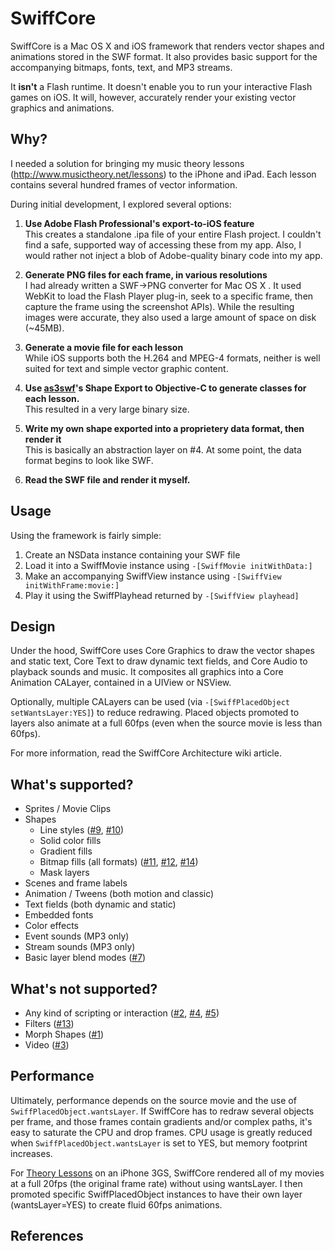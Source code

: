 # SwiffCore

SwiffCore is a Mac OS X and iOS framework that renders vector shapes and animations stored in the SWF format.  It also provides basic support for the accompanying bitmaps, fonts, text, and MP3 streams.

It **isn't** a Flash runtime.  It doesn't enable you to run your interactive Flash games on iOS.  It will, however, accurately render your existing vector graphics and animations.


## Why?

I needed a solution for bringing my music theory lessons (http://www.musictheory.net/lessons) to the iPhone
and iPad.  Each lesson contains several hundred frames of vector information.  

During initial development, I explored several options:

1. **Use Adobe Flash Professional's export-to-iOS feature**  
This creates a standalone .ipa file of your entire Flash project.  I couldn't find a safe, supported way of accessing these from my app.  Also, I would rather not inject a blob of Adobe-quality binary code into my app.

2. **Generate PNG files for each frame, in various resolutions**  
I had already written a SWF->PNG converter for Mac OS X .  It used WebKit to load the Flash Player plug-in, seek to a specific frame, then capture the frame using the screenshot APIs).  While the resulting images were accurate, they also used a large amount of space on disk (~45MB).

3. **Generate a movie file for each lesson**  
While iOS supports both the H.264 and MPEG-4 formats, neither is well suited for text and simple vector graphic content.

4. **Use [as3swf](https://github.com/claus/as3swf)'s Shape Export to Objective-C to generate classes for each lesson.**  
This resulted in a very large binary size.

5. **Write my own shape exported into a proprietery data format, then render it**  
This is basically an abstraction layer on #4.  At some point, the data format begins to look like SWF.

6. **Read the SWF file and render it myself.**


## Usage

Using the framework is fairly simple:

1. Create an NSData instance containing your SWF file
2. Load it into a SwiffMovie instance using `-[SwiffMovie initWithData:]`
3. Make an accompanying SwiffView instance using `-[SwiffView initWithFrame:movie:]`
4. Play it using the SwiffPlayhead returned by `-[SwiffView playhead]`


## Design

Under the hood, SwiffCore uses Core Graphics to draw the vector shapes and static text, Core Text to draw dynamic
text fields, and Core Audio to playback sounds and music.  It composites all graphics into a Core Animation CALayer,
contained in a UIView or NSView.  

Optionally, multiple CALayers can be used (via `-[SwiffPlacedObject setWantsLayer:YES]`) to reduce redrawing.
Placed objects promoted to layers also animate at a full 60fps (even when the source movie is less than 60fps).

For more information, read the SwiffCore Architecture wiki article.


## What's supported?

* Sprites / Movie Clips
* Shapes
  * Line styles ([#9](https://github.com/musictheory/SwiffCore/issues/9), [#10](https://github.com/musictheory/SwiffCore/issues/10))
  * Solid color fills
  * Gradient fills
  * Bitmap fills (all formats) ([#11](https://github.com/musictheory/SwiffCore/issues/11), [#12](https://github.com/musictheory/SwiffCore/issues/12), [#14](https://github.com/musictheory/SwiffCore/issues/14))
  * Mask layers
* Scenes and frame labels
* Animation / Tweens (both motion and classic)
* Text fields (both dynamic and static)
* Embedded fonts
* Color effects
* Event sounds (MP3 only)
* Stream sounds (MP3 only)
* Basic layer blend modes ([#7](https://github.com/musictheory/SwiffCore/issues/7))


## What's not supported?

* Any kind of scripting or interaction ([#2](https://github.com/musictheory/SwiffCore/issues/2), [#4](https://github.com/musictheory/SwiffCore/issues/4), [#5](https://github.com/musictheory/SwiffCore/issues/5))
* Filters ([#13](https://github.com/musictheory/SwiffCore/issues/13))
* Morph Shapes ([#1](https://github.com/musictheory/SwiffCore/issues/1))
* Video ([#3](https://github.com/musictheory/SwiffCore/issues/3))


## Performance

Ultimately, performance depends on the source movie and the use of `SwiffPlacedObject.wantsLayer`.  If SwiffCore has to redraw several objects per frame, and those frames contain gradients and/or complex paths, it's easy to saturate the CPU and drop frames.  CPU usage is greatly reduced when `SwiffPlacedObject.wantsLayer` is set to YES, but memory footprint increases.

For [Theory Lessons](http://itunes.apple.com/us/app/theory-lessons/id493157418?ls=1&mt=8) on an iPhone 3GS, SwiffCore rendered all of my movies at a full 20fps (the original frame rate) without using wantsLayer.  I then promoted specific SwiffPlacedObject instances to have their own layer (wantsLayer=YES) to create fluid 60fps animations.

## References




